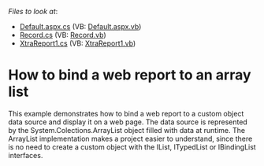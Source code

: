 <!-- default file list -->
*Files to look at*:

* [Default.aspx.cs](./CS/BindWebReportToArrayList/Default.aspx.cs) (VB: [Default.aspx.vb](./VB/BindWebReportToArrayList/Default.aspx.vb))
* [Record.cs](./CS/BindWebReportToArrayList/Record.cs) (VB: [Record.vb](./VB/BindWebReportToArrayList/Record.vb))
* [XtraReport1.cs](./CS/BindWebReportToArrayList/XtraReport1.cs) (VB: [XtraReport1.vb](./VB/BindWebReportToArrayList/XtraReport1.vb))
<!-- default file list end -->
# How to bind a web report to an array list


<p>This example demonstrates how to bind a web report to a custom object data source and display it on a web page. The data source is represented by the System.Colections.ArrayList object filled with data at runtime. The ArrayList implementation makes a project easier to understand, since there is no need to create a custom object with the IList, ITypedList or IBindingList interfaces.</p>

<br/>


